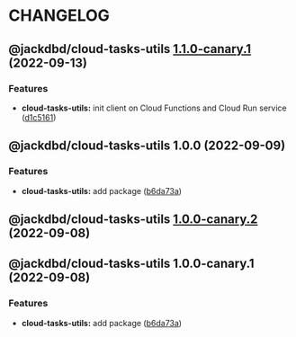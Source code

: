 # CHANGELOG

## @jackdbd/cloud-tasks-utils [1.1.0-canary.1](https://github.com/jackdbd/calderone/compare/@jackdbd/cloud-tasks-utils@1.0.0...@jackdbd/cloud-tasks-utils@1.1.0-canary.1) (2022-09-13)


### Features

* **cloud-tasks-utils:** init client on Cloud Functions and Cloud Run service ([d1c5161](https://github.com/jackdbd/calderone/commit/d1c5161a4296ec51ec47df68d5b09b7c397fe2a1))

## @jackdbd/cloud-tasks-utils 1.0.0 (2022-09-09)


### Features

* **cloud-tasks-utils:** add package ([b6da73a](https://github.com/jackdbd/calderone/commit/b6da73a8495dc24fdb88b230846974a22cbd8499))

## @jackdbd/cloud-tasks-utils [1.0.0-canary.2](https://github.com/jackdbd/calderone/compare/@jackdbd/cloud-tasks-utils@1.0.0-canary.1...@jackdbd/cloud-tasks-utils@1.0.0-canary.2) (2022-09-08)

## @jackdbd/cloud-tasks-utils 1.0.0-canary.1 (2022-09-08)


### Features

* **cloud-tasks-utils:** add package ([b6da73a](https://github.com/jackdbd/calderone/commit/b6da73a8495dc24fdb88b230846974a22cbd8499))

